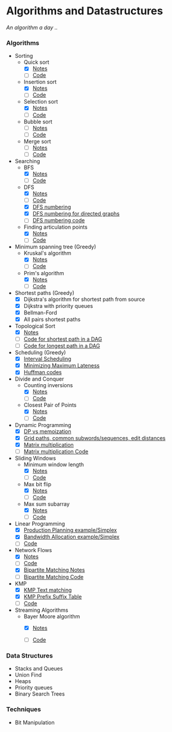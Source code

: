 # Algorithms and Datastructures
_An algorithm a day .._  


### Algorithms 

* Sorting
  - Quick sort
    - [x] [Notes](Algorithms/Sorting/Quick_sort.pdf)
    - [ ] [Code](Algorithms/Sorting/Quick_sort.py)  
  - Insertion sort  
    - [x] [Notes](Algorithms/Sorting/Insertion_sort.pdf)  
    - [ ] [Code](Algorithms/Sorting/Insertion_sort.py)    
  - Selection sort  
    - [x] [Notes](Algorithms/Sorting/Selection_sort.pdf)  
    - [ ] [Code](Algorithms/Sorting/Selection_sort.py)    
  - Bubble sort
    - [ ] [Notes](Algorithms/Sorting/Bubble_sort.pdf)  
    - [ ] [Code](Algorithms/Sorting/Bubble_sort.py)      
  - Merge sort
    - [ ] [Notes](Algorithms/Sorting/Merge_sort.pdf)  
    - [ ] [Code](Algorithms/Sorting/Merge_sort.py)
    
* Searching
  - BFS 
    - [x] [Notes](Algorithms/BFS/BFS.pdf)  
    - [ ] [Code](Algorithms/BFS/BFS.py)
  - DFS  
    - [x] [Notes](Algorithms/DFS/DFS.pdf)
    - [ ] [Code](Algorithms/DFS/DFS.py)
    - [x] [DFS numbering](Algorithms/DFS/DFS_numbering.pdf)
    - [x] [DFS numbering for directed graphs](Algorithms/DFS/DFS_numbering_for_directed_graphs.pdf)
    - [ ] [DFS numbering code](Algorithms/DFS/DFS_numbering.py)

  - Finding articulation points
    - [x] [Notes](Algorithms/ArticulationPoints/Articulation_points.pdf)  
    - [ ] [Code](Algorithms/ArticulationPoints/Articulation_points.py)

* Minimum spanning tree (Greedy)
    - Kruskal's algorithm
      - [x] [Notes](Algorithms/MinimumSpanningTree/Kruskal/Kruskal_algorithm.pdf)
      - [ ] [Code](Algorithms/MinimumSpanningTree/Kruskal/Kruskal.py)
    - Prim's algorithm  
      - [x] [Notes](Algorithms/MinimumSpanningTree/Prim/Prim_algorithm.pdf)
      - [ ] [Code](Algorithms/MinimumSpanningTree/Prim/Prim.py) 

* Shortest paths (Greedy)
   - [x] Dijkstra's algorithm for shortest path from source
   - [x] Dijkstra with priority queues
   - [x] Bellman-Ford
   - [x] All pairs shortest paths
   
*  Topological Sort
   - [x] [Notes](Algorithms/TopologicalSort/SortingDAG.pdf)
   - [ ] [Code for shortest path in a DAG](Algorithms/TopologicalSort/shortest_path_in_dag.py)
   - [ ] [Code for longest path in a DAG](Algorithms/TopologicalSort/longest_path_in_dag.py)

*  Scheduling (Greedy)
   - [x] [Interval Scheduling](Algorithms/Scheduling/Interval_scheduling.pdf)
   - [x] [Minimizing Maximum Lateness](Algorithms/Scheduling/Minimizing_max_lateness.pdf)
   - [x] [Huffman codes](Algorithms/HuffmanCodes/Huffman_codes.pdf) 

* Divide and Conquer
  - Counting inversions  
    - [x] [Notes](Algorithms/DivideConquer/DivideConquer_inversions.pdf)  
    - [ ] [Code](Algorithms/DivideConquer/DivideConquer_inversions.py)
  - Closest Pair of Points  
    - [x] [Notes](Algorithms/DivideConquer/DivideConquer_closestpairofpoints.pdf)  
    - [ ] [Code](Algorithms/DivideConquer/DivideConquer_closestpairofpoints.py) 
    
* Dynamic Programming
   - [x] [DP vs memoization](Algorithms/DynamicProgramming/DPvsMemoization.pdf)
   - [x] [Grid paths, common subwords/sequences, edit distances](Algorithms/DynamicProgramming/DP_problems.pdf)
   - [x] [Matrix multiplication](Algorithms/DynamicProgramming/Matrix_multiplication.pdf)
   - [ ] [Matrix multiplication Code](Algorithms/DynamicProgramming/Matrix_multiplication.py)

* Sliding Windows  
   - Minimum window length
     - [x] [Notes](Algorithms/SlidingWindow/MinimumWindowLength.pdf)
     - [ ] [Code](Algorithms/SlidingWindow/MinimumWindowLength.py)
   - Max bit flip
     - [x] [Notes](Algorithms/SlidingWindow/BitFlip.pdf)
     - [ ] [Code](Algorithms/SlidingWindow/MinimumWindowLength.py)
   - Max sum subarray
     - [x] [Notes](Algorithms/SlidingWindow/MaxSumSubarray.pdf)
     - [ ] [Code](Algorithms/SlidingWindow/MinimumWindowLength.py)
   
* Linear Programming 
   - [x] [Production Planning example/Simplex](Algorithms/LinearProgramming/LP-ProductionPlanning_example.pdf)
   - [x] [Bandwidth Allocation example/Simplex](Algorithms/LinearProgramming/LP-BandwidthAllocation_example.pdf)
   - [ ] [Code](Algorithms/LinearProgramming/LP.py)
   
* Network Flows  
  - [x] [Notes](Algorithms/LinearProgramming/NetworkFlows/NetworkFlows.pdf)  
  - [ ] [Code](Algorithms/LinearProgramming/NetworkFlows/NetworkFlows.py)
  - [x] [Bipartite Matching Notes](Algorithms/LinearProgramming/NetworkFlows/BipartiteMatching.pdf)
  - [ ] [Bipartite Matching Code](Algorithms/LinearProgramming/NetworkFlows/BipartiteMatching.py)
 
* KMP 
  - [x] [KMP Text matching](Algorithms/KMP/KMP-textmatching.pdf)   
  - [x] [KMP Prefix Suffix Table](Algorithms/KMP/KMP-prefix_suffix_table.pdf)  
  - [ ] [Code](Algorithms/KMP/KMP.py)   
    
* Streaming Algorithms
   - Bayer Moore algorithm
     - [x] [Notes](Algorithms/StreamingAlgorithms/BayerMoore.pdf)
     - [ ] [Code](Algorithms/StreamingAlgorithms/BayerMoore.py)
   
 




### Data Structures

* Stacks and Queues
* Union Find 
* Heaps
* Priority queues
* Binary Search Trees



### Techniques

* Bit Manipulation




